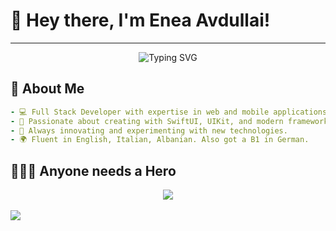 # 👋 Hey there, I'm **Enea Avdullai**!

---

<div align="center">

  <img src="https://readme-typing-svg.demolab.com?font=Fira+Code&size=24&pause=1500&color=00A3FF&center=true&vCenter=true&width=600&lines=Full+Stack+Web+Developer;Swift+UX+Designer;Innovation+is+the+key;Always+learning+and+deploying+new+solutions;ENMI+IT+Agency+Founder" alt="Typing SVG" />


</div>



## 🚀 **About Me**

```yaml
- 💻 Full Stack Developer with expertise in web and mobile applications.
- 🍎 Passionate about creating with SwiftUI, UIKit, and modern frameworks.
- 🔬 Always innovating and experimenting with new technologies.
- 🌍 Fluent in English, Italian, Albanian. Also got a B1 in German.
```

## 🦸🏻‍♂️ **Anyone needs a Hero**

<div align="center"> <img src="https://skillicons.dev/icons?i=aws,azure,react,html,js,php,mysql,python,django,flutter,c,docker,kubernetes,figma,swift,postgre,mamp&perline=8" /> </div>

  
<div align="left">
 <br>
 <a href="https://github.com/EneaAvdullai">
    <img src="https://komarev.com/ghpvc/?username=Skjolberg&style=for-the-badge">
  </a>
 <br>
</div>
